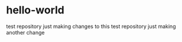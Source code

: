 # hello-world
test repository
just making changes to this test repository
just making another change
